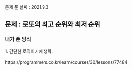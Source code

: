 문제 푼 날짜 : 2021.9.3

<h2>문제 : 로또의 최고 순위와 최저 순위</h2>

<h3>내가 푼 방식</h3>
<div>1. 간단한 로직이기에 생략.</div>

<br>
https://programmers.co.kr/learn/courses/30/lessons/77484